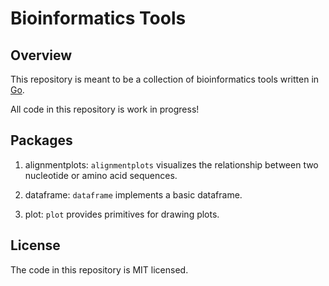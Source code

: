 # Bioinformatics Tools

## Overview

This repository is meant to be a collection of bioinformatics tools written in [Go](https://golang.org).

All code in this repository is work in progress!

## Packages

1. alignmentplots:
`alignmentplots` visualizes the relationship between two nucleotide or amino acid sequences.

2. dataframe:
`dataframe` implements a basic dataframe.

3. plot:
`plot` provides primitives for drawing plots.

## License

The code in this repository is MIT licensed.
